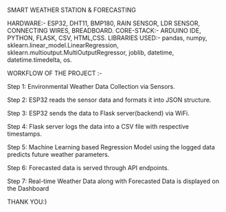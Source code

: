 SMART WEATHER STATION & FORECASTING

HARDWARE:- ESP32, DHT11, BMP180, RAIN SENSOR, LDR SENSOR, CONNECTING WIRES, BREADBOARD.
CORE-STACK:- ARDUINO IDE, PYTHON, FLASK, CSV, HTML,CSS.
LIBRARIES USED:- pandas, numpy, sklearn.linear_model.LinearRegression, sklearn.multioutput.MultiOutputRegressor, joblib, datetime, datetime.timedelta, os.

WORKFLOW OF THE PROJECT :-

Step 1: Environmental Weather Data Collection via Sensors.

Step 2: ESP32 reads the sensor data and formats it into JSON structure. 

Step 3: ESP32 sends the data to Flask server(backend) via WiFi.

Step 4: Flask server logs the data into a CSV file with respective timestamps.

Step 5: Machine Learning based Regression Model using the logged data predicts future weather parameters.

Step 6: Forecasted data is served through API endpoints.

Step 7: Real-time Weather Data along with Forecasted Data is displayed on the Dashboard





THANK YOU:)

